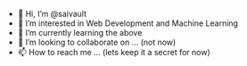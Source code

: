 - 👋 Hi, I’m @saivault
- 👀 I’m interested in Web Development and Machine Learning
- 🌱 I’m currently learning the above
- 💞️ I’m looking to collaborate on ... (not now)
- 📫 How to reach me ... (lets keep it a secret for now)

<!---
saivault/saivault is a ✨ special ✨ repository because its `README.md` (this file) appears on your GitHub profile.
You can click the Preview link to take a look at your changes.
--->
